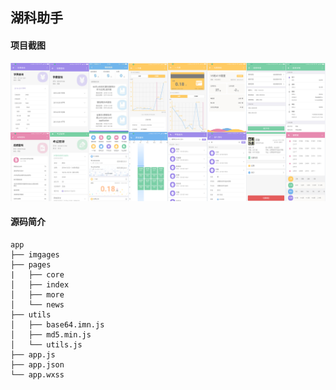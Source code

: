 湖科助手
----------------------------------
#### 项目截图
![项目截图](screenshot/hkzs.png)
#### 源码简介

```tree
app
├── imgages
├── pages
|   ├── core
│   ├── index
│   ├── more
│   └── news
├── utils
│   ├── base64.imn.js
│   ├── md5.min.js
│   └── utils.js
├── app.js
├── app.json
└── app.wxss
```
